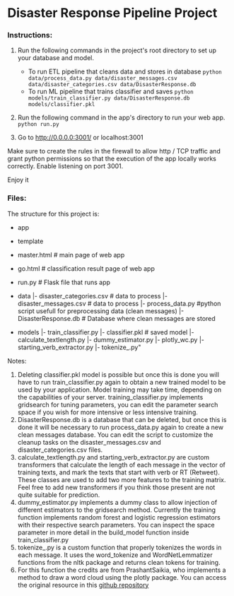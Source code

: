# Disaster Response Pipeline Project

### Instructions:
1. Run the following commands in the project's root directory to set up your database and model.

    - To run ETL pipeline that cleans data and stores in database
        `python data/process_data.py data/disaster_messages.csv data/disaster_categories.csv data/DisasterResponse.db`
    - To run ML pipeline that trains classifier and saves
        `python models/train_classifier.py data/DisasterResponse.db models/classifier.pkl`

2. Run the following command in the app's directory to run your web app.
    `python run.py`

3. Go to http://0.0.0.0:3001/ or localhost:3001

Make sure to create the rules in the firewall to allow http / TCP traffic and grant python permissions so that the execution of the app locally works correctly. Enable listening on port 3001.

Enjoy it

### Files:

The structure for this project is:

- app
 - template
  - master.html  # main page of web app
  - go.html  # classification result page of web app
 - run.py  # Flask file that runs app

- data
|- disaster_categories.csv  # data to process 
|- disaster_messages.csv  # data to process
|- process_data.py #python script usefull for preprocessing data (clean messages)
|- DisasterResponse.db   # Database where clean messages are stored

- models
|- train_classifier.py 
|- classifier.pkl  # saved model
|- calculate_textlength.py
|- dummy_estimator.py
|- plotly_wc.py
|- starting_verb_extractor.py
|- tokenize_.py"

Notes:

1. Deleting classifier.pkl model is possible but once this is done you will have to run train_classifier.py again to obtain a new trained model to be used by your application. Model training may take time, depending on the capabilities of your server. training_classifier.py implements gridsearch for tuning parameters, you can edit the parameter search space if you wish for more intensive or less intensive training.
2. DisasterResponse.db is a database that can be deleted, but once this is done it will be necessary to run process_data.py again to create a new clean messages database. You can edit the script to customize the cleanup tasks on the disaster_messages.csv and disaster_categories.csv files.
3. calculate_textlength.py and starting_verb_extractor.py are custom transformers that calculate the length of each message in the vector of training texts, and mark the texts that start with verb or RT (Retweet). These classes are used to add two more features to the training matrix. Feel free to add new transformers if you think those present are not quite suitable for prediction.
4. dummy_estimator.py implements a dummy class to allow injection of different estimators to the gridsearch method. Currently the training function implements random forest and logistic regression estimators with their respective search parameters. You can inspect the space parameter in more detail in the build_model function inside train_classifier.py
5. tokenize_.py is a custom function that properly tokenizes the words in each message. It uses the word_tokenize and WordNetLemmatizer functions from the nltk package and returns clean tokens for training.
6. For this function the credits are from PrashantSaikia, who implements a method to draw a word cloud using the plotly package. You can access the original resource in this [github repository](https://github.com/PrashantSaikia/Wordcloud-in-Plotly/blob/master/plotly_wordcloud.py)

